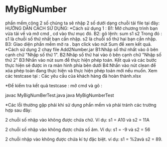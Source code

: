 # MyBigNumber
phần mềm cộng 2 số chúng ta sẽ nhập 2 số dưới dạng chuỗi 
tải file tại đây:
HƯỚNG DẪN CÁCH SỬ DỤNG:
*Cách sử dụng 1 : 
B1: Mở chương trình bạn vừa tải về và mở cmd , cd vào thư mục đó.
B2: gõ lệnh: sum s1 s2 Trong đó : s1 là chuỗi số thứ nhất bạn cần nhập. s2 là chuỗi số thứ hai bạn cần nhập. 
B3: Giao diện phần mềm mở ra . bạn click vào nút Sum để xem kết quả.
*Cách sử dụng 2 chạy file Add2Number.jar
B1:Nhâp số thứ nhất vào ô bên cạnh chữ "Nhập số thứ 1". 
B2:Nhâp số thứ hai vào ô bên cạnh chữ "Nhập số thứ 2" 
B3:Nhấn vào nút sum để thực hiện phép toán. Kết quả và các bước thực hiện sẽ được in ra màn hình phía bên dưới 
B4:Nhấn vào nút clean để xóa phép toán đang thực hiện và thực hiện phép toán mới nếu muốn.
Xem các testcase tại : Các yêu cầu của khách hàng đã hoàn thành.xlsx

*Để kiểm tra kết quả testcase : mở cmd và gõ :

javac MyBigNumBerTest.java
java MyBigNumberTest

*Các lỗi thường gặp phải khi sử dụng phần mềm và phải tránh các trường hợp sau đây:

2 chuỗi số nhập vào không được chứa chữ. Ví dụ: s1 = A10 và s2 = 11A

2 chuỗi số nhập vào không được chứa số âm. Ví dụ: s1 = -9 và s2 = 56

2 chuỗi nhập vào không được chứa kí tự đặc biệt. ví dụ: s1 = %2avà s2 = 89.
